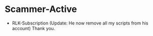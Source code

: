 # Scammer-Active
- RLK-Subscription (Update: He now remove all my scripts from his account) Thank you.
